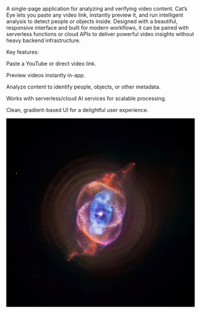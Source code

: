 A single-page application for analyzing and verifying video content.
Cat’s Eye lets you paste any video link, instantly preview it, and run intelligent analysis to detect people or objects inside. Designed with a beautiful, responsive interface and built for modern workflows, it can be paired with serverless functions or cloud APIs to deliver powerful video insights without heavy backend infrastructure.

Key features:

Paste a YouTube or direct video link.

Preview videos instantly in-app.

Analyze content to identify people, objects, or other metadata.

Works with serverless/cloud AI services for scalable processing.

Clean, gradient-based UI for a delightful user experience.

![Logo](images/264202main_catseye_full.jpg)
